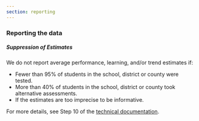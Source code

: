 ```yaml
---
section: reporting
---
```

<h3>Reporting the data</h3>
<h5>Suppression of Estimates </h5>

We do not report average performance, learning, and/or trend estimates if:

- Fewer than 95% of students in the school, district or county were tested. 
- More than 40% of students in the school, district or county took alternative assessments.
- If the estimates are too imprecise to be informative.

For more details, see Step 10 of the <a href="/papers/SEDA_documentation_v30_DRAFT09212019.pdf" target="_blank">technical documentation</a>.